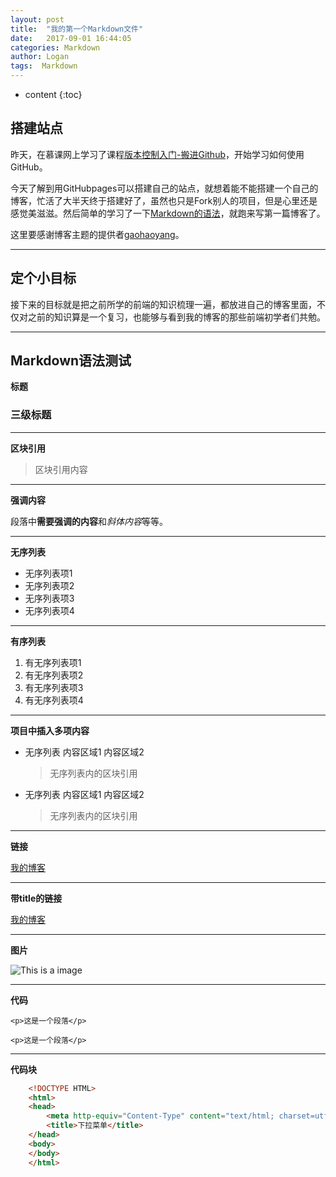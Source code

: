 ```yaml
---
layout: post
title:  "我的第一个Markdown文件"
date:   2017-09-01 16:44:05
categories: Markdown
author: Logan
tags:  Markdown
---
```


* content
{:toc}

## 搭建站点

昨天，在慕课网上学习了课程[版本控制入门-搬进Github](http://www.imooc.com/learn/390)，开始学习如何使用GitHub。

今天了解到用GitHubpages可以搭建自己的站点，就想着能不能搭建一个自己的博客，忙活了大半天终于搭建好了，虽然也只是Fork别人的项目，但是心里还是感觉美滋滋。然后简单的学习了一下[Markdown的语法](http://wowubuntu.com/markdown/basic.html)，就跑来写第一篇博客了。

这里要感谢博客主题的提供者[gaohaoyang](https://github.com/Gaohaoyang)。

***

## 定个小目标

接下来的目标就是把之前所学的前端的知识梳理一遍，都放进自己的博客里面，不仅对之前的知识算是一个复习，也能够与看到我的博客的那些前端初学者们共勉。

***




## Markdown语法测试

**标题**

### 三级标题

***

**区块引用**

> 区块引用内容

***

**强调内容**

段落中**需要强调的内容**和*斜体内容*等等。

***

**无序列表**

- 无序列表项1
- 无序列表项2
- 无序列表项3
- 无序列表项4

***

**有序列表**

1. 有无序列表项1
2. 有无序列表项2
3. 有无序列表项3
4. 有无序列表项4

***

**项目中插入多项内容**

- 无序列表
	内容区域1
	内容区域2
	> 无序列表内的区块引用
	
- 无序列表
	内容区域1
	内容区域2
	> 无序列表内的区块引用
	
***

**链接**

[我的博客](https://logan70.github.io/)

***

**带title的链接**

[我的博客](https://logan70.github.io/ "This is my blog")

***

**图片**

![This is a image](https://raw.githubusercontent.com/logan70/logan70.github.io/master/images/2016-11-05/01.jpg "image's title")

***

**代码**

`<p>这是一个段落</p>`

	<p>这是一个段落</p>

***

**代码块**

```html
	<!DOCTYPE HTML>
	<html>
	<head>
		<meta http-equiv="Content-Type" content="text/html; charset=utf-8">
		<title>下拉菜单</title>
	</head>
	<body> 
	</body>
	</html>
```



